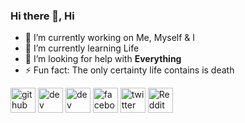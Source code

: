 ### Hi there 👋, Hi

- 🔭 I’m currently working on Me, Myself & I  
- 🌱 I’m currently learning Life 
- 🤝 I’m looking for help with **Everything**
- ⚡ Fun fact: The only certainty life contains is death 


[<img src='https://cdn.jsdelivr.net/npm/simple-icons@3.0.1/icons/github.svg' alt='github' height='40'>](https://github.com/ruuniee)  [<img src='https://cdn.jsdelivr.net/npm/simple-icons@3.0.1/icons/dev-dot-to.svg' alt='dev' height='40'>](https://dev.to/runeball)  [<img src='https://cdn.jsdelivr.net/npm/simple-icons@3.0.1/icons/hashnode.svg' alt='dev' height='40'>](runeball)  [<img src='https://cdn.jsdelivr.net/npm/simple-icons@3.0.1/icons/facebook.svg' alt='facebook' height='40'>](https://www.facebook.com/run3ball)  [<img src='https://cdn.jsdelivr.net/npm/simple-icons@3.0.1/icons/twitter.svg' alt='twitter' height='40'>](https://twitter.com/runeball3)  [<img src='https://cdn.jsdelivr.net/npm/simple-icons@3.0.1/icons/reddit.svg' alt='Reddit' height='40'>](https://www.reddit.com/user/ruunie)  

